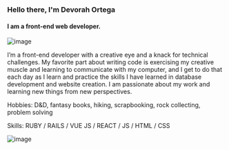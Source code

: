 ### Hello there, I'm Devorah Ortega
#### I am a front-end web developer.

![image](https://github.com/devorahortega/devorahortega/assets/91695187/ea2c5461-8514-4c01-aba7-2e70193d1133)

I’m a front-end developer with a creative eye and a knack for technical challenges. My favorite part about writing code is exercising my creative muscle and learning to communicate with my computer, and I get to do that each day as I learn and practice the skills I have learned in database development and website creation. I am passionate about my work and learning new things from new perspectives.

Hobbies: D&D, fantasy books, hiking, scrapbooking, rock collecting, problem solving 

Skills: RUBY / RAILS / VUE JS / REACT / JS / HTML / CSS

![image](https://github.com/devorahortega/devorahortega/assets/91695187/5f71df4d-3602-464b-ad5e-a76e8d8b30f4)




